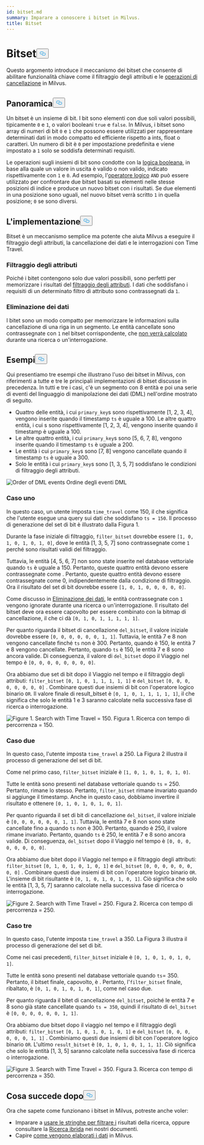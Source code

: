 ```yaml
---
id: bitset.md
summary: Imparare a conoscere i bitset in Milvus.
title: Bitset
---
```

<h1 id="Bitset" class="common-anchor-header">Bitset<button data-href="#Bitset" class="anchor-icon" translate="no">
      <svg translate="no"
        aria-hidden="true"
        focusable="false"
        height="20"
        version="1.1"
        viewBox="0 0 16 16"
        width="16"
      >
        <path
          fill="#0092E4"
          fill-rule="evenodd"
          d="M4 9h1v1H4c-1.5 0-3-1.69-3-3.5S2.55 3 4 3h4c1.45 0 3 1.69 3 3.5 0 1.41-.91 2.72-2 3.25V8.59c.58-.45 1-1.27 1-2.09C10 5.22 8.98 4 8 4H4c-.98 0-2 1.22-2 2.5S3 9 4 9zm9-3h-1v1h1c1 0 2 1.22 2 2.5S13.98 12 13 12H9c-.98 0-2-1.22-2-2.5 0-.83.42-1.64 1-2.09V6.25c-1.09.53-2 1.84-2 3.25C6 11.31 7.55 13 9 13h4c1.45 0 3-1.69 3-3.5S14.5 6 13 6z"
        ></path>
      </svg>
    </button></h1><p>Questo argomento introduce il meccanismo dei bitset che consente di abilitare funzionalità chiave come il filtraggio degli attributi e le <a href="https://milvus.io/blog/2022-02-07-how-milvus-deletes-streaming-data-in-distributed-cluster.md">operazioni di cancellazione</a> in Milvus.</p>
<h2 id="Overview" class="common-anchor-header">Panoramica<button data-href="#Overview" class="anchor-icon" translate="no">
      <svg translate="no"
        aria-hidden="true"
        focusable="false"
        height="20"
        version="1.1"
        viewBox="0 0 16 16"
        width="16"
      >
        <path
          fill="#0092E4"
          fill-rule="evenodd"
          d="M4 9h1v1H4c-1.5 0-3-1.69-3-3.5S2.55 3 4 3h4c1.45 0 3 1.69 3 3.5 0 1.41-.91 2.72-2 3.25V8.59c.58-.45 1-1.27 1-2.09C10 5.22 8.98 4 8 4H4c-.98 0-2 1.22-2 2.5S3 9 4 9zm9-3h-1v1h1c1 0 2 1.22 2 2.5S13.98 12 13 12H9c-.98 0-2-1.22-2-2.5 0-.83.42-1.64 1-2.09V6.25c-1.09.53-2 1.84-2 3.25C6 11.31 7.55 13 9 13h4c1.45 0 3-1.69 3-3.5S14.5 6 13 6z"
        ></path>
      </svg>
    </button></h2><p>Un bitset è un insieme di bit. I bit sono elementi con due soli valori possibili, tipicamente <code translate="no">0</code> e <code translate="no">1</code>, o valori booleani <code translate="no">true</code> e <code translate="no">false</code>. In Milvus, i bitset sono array di numeri di bit <code translate="no">0</code> e <code translate="no">1</code> che possono essere utilizzati per rappresentare determinati dati in modo compatto ed efficiente rispetto a ints, float o caratteri. Un numero di bit è <code translate="no">0</code> per impostazione predefinita e viene impostato a <code translate="no">1</code> solo se soddisfa determinati requisiti.</p>
<p>Le operazioni sugli insiemi di bit sono condotte con la <a href="/docs/it/v2.4.x/boolean.md">logica booleana</a>, in base alla quale un valore in uscita è valido o non valido, indicato rispettivamente con <code translate="no">1</code> e <code translate="no">0</code>. Ad esempio, l'<a href="https://milvus.io/docs/v2.1.x/boolean.md#Logical-operators">operatore logico</a> <code translate="no">AND</code> può essere utilizzato per confrontare due bitset basati su elementi nelle stesse posizioni di indice e produce un nuovo bitset con i risultati. Se due elementi in una posizione sono uguali, nel nuovo bitset verrà scritto <code translate="no">1</code> in quella posizione; <code translate="no">0</code> se sono diversi.</p>
<h2 id="Implementation" class="common-anchor-header">L'implementazione<button data-href="#Implementation" class="anchor-icon" translate="no">
      <svg translate="no"
        aria-hidden="true"
        focusable="false"
        height="20"
        version="1.1"
        viewBox="0 0 16 16"
        width="16"
      >
        <path
          fill="#0092E4"
          fill-rule="evenodd"
          d="M4 9h1v1H4c-1.5 0-3-1.69-3-3.5S2.55 3 4 3h4c1.45 0 3 1.69 3 3.5 0 1.41-.91 2.72-2 3.25V8.59c.58-.45 1-1.27 1-2.09C10 5.22 8.98 4 8 4H4c-.98 0-2 1.22-2 2.5S3 9 4 9zm9-3h-1v1h1c1 0 2 1.22 2 2.5S13.98 12 13 12H9c-.98 0-2-1.22-2-2.5 0-.83.42-1.64 1-2.09V6.25c-1.09.53-2 1.84-2 3.25C6 11.31 7.55 13 9 13h4c1.45 0 3-1.69 3-3.5S14.5 6 13 6z"
        ></path>
      </svg>
    </button></h2><p>Bitset è un meccanismo semplice ma potente che aiuta Milvus a eseguire il filtraggio degli attributi, la cancellazione dei dati e le interrogazioni con Time Travel.</p>
<h3 id="Attribute-filtering" class="common-anchor-header">Filtraggio degli attributi</h3><p>Poiché i bitet contengono solo due valori possibili, sono perfetti per memorizzare i risultati del <a href="https://milvus.io/docs/v2.1.x/hybridsearch.md">filtraggio degli attributi</a>. I dati che soddisfano i requisiti di un determinato filtro di attributo sono contrassegnati da <code translate="no">1</code>.</p>
<h3 id="Data-deletion" class="common-anchor-header">Eliminazione dei dati</h3><p>I bitet sono un modo compatto per memorizzare le informazioni sulla cancellazione di una riga in un segmento. Le entità cancellate sono contrassegnate con <code translate="no">1</code> nel bitset corrispondente, che <a href="https://milvus.io/blog/deleting-data-in-milvus.md">non verrà calcolato</a> durante una ricerca o un'interrogazione.</p>
<h2 id="Examples" class="common-anchor-header">Esempi<button data-href="#Examples" class="anchor-icon" translate="no">
      <svg translate="no"
        aria-hidden="true"
        focusable="false"
        height="20"
        version="1.1"
        viewBox="0 0 16 16"
        width="16"
      >
        <path
          fill="#0092E4"
          fill-rule="evenodd"
          d="M4 9h1v1H4c-1.5 0-3-1.69-3-3.5S2.55 3 4 3h4c1.45 0 3 1.69 3 3.5 0 1.41-.91 2.72-2 3.25V8.59c.58-.45 1-1.27 1-2.09C10 5.22 8.98 4 8 4H4c-.98 0-2 1.22-2 2.5S3 9 4 9zm9-3h-1v1h1c1 0 2 1.22 2 2.5S13.98 12 13 12H9c-.98 0-2-1.22-2-2.5 0-.83.42-1.64 1-2.09V6.25c-1.09.53-2 1.84-2 3.25C6 11.31 7.55 13 9 13h4c1.45 0 3-1.69 3-3.5S14.5 6 13 6z"
        ></path>
      </svg>
    </button></h2><p>Qui presentiamo tre esempi che illustrano l'uso dei bitset in Milvus, con riferimenti a tutte e tre le principali implementazioni di bitset discusse in precedenza. In tutti e tre i casi, c'è un segmento con 8 entità e poi una serie di eventi del linguaggio di manipolazione dei dati (DML) nell'ordine mostrato di seguito.</p>
<ul>
<li>Quattro delle entità, i cui <code translate="no">primary_key</code>s sono rispettivamente [1, 2, 3, 4], vengono inserite quando il timestamp <code translate="no">ts</code> è uguale a 100. Le altre quattro entità, i cui s sono rispettivamente [1, 2, 3, 4], vengono inserite quando il timestamp è uguale a 100.</li>
<li>Le altre quattro entità, i cui <code translate="no">primary_key</code>s sono [5, 6, 7, 8], vengono inserite quando il timestamp <code translate="no">ts</code> è uguale a 200.</li>
<li>Le entità i cui <code translate="no">primary_key</code>s sono [7, 8] vengono cancellate quando il timestamp <code translate="no">ts</code> è uguale a 300.</li>
<li>Solo le entità i cui <code translate="no">primary_key</code>s sono [1, 3, 5, 7] soddisfano le condizioni di filtraggio degli attributi.</li>
</ul>
<p>
  
   <span class="img-wrapper"> <img translate="no" src="/docs/v2.4.x/assets/bitset_0.svg" alt="Order of DML events" class="doc-image" id="order-of-dml-events" />
   </span> <span class="img-wrapper"> <span>Ordine degli eventi DML</span> </span></p>
<h3 id="Case-one" class="common-anchor-header">Caso uno</h3><p>In questo caso, un utente imposta <code translate="no">time_travel</code> come 150, il che significa che l'utente esegue una query sui dati che soddisfano <code translate="no">ts = 150</code>. Il processo di generazione del set di bit è illustrato dalla Figura 1.</p>
<p>Durante la fase iniziale di filtraggio, <code translate="no">filter_bitset</code> dovrebbe essere <code translate="no">[1, 0, 1, 0, 1, 0, 1, 0]</code>, dove le entità [1, 3, 5, 7] sono contrassegnate come <code translate="no">1</code> perché sono risultati validi del filtraggio.</p>
<p>Tuttavia, le entità [4, 5, 6, 7] non sono state inserite nel database vettoriale quando <code translate="no">ts</code> è uguale a 150. Pertanto, queste quattro entità devono essere contrassegnate come . Pertanto, queste quattro entità devono essere contrassegnate come 0, indipendentemente dalla condizione di filtraggio. Ora il risultato del set di bit dovrebbe essere <code translate="no">[1, 0, 1, 0, 0, 0, 0, 0]</code>.</p>
<p>Come discusso in <a href="#data-deletion">Eliminazione dei dati</a>, le entità contrassegnate con <code translate="no">1</code> vengono ignorate durante una ricerca o un'interrogazione. Il risultato del bitset deve ora essere capovolto per essere combinato con la bitmap di cancellazione, il che ci dà <code translate="no">[0, 1, 0, 1, 1, 1, 1, 1]</code>.</p>
<p>Per quanto riguarda il bitset di cancellazione <code translate="no">del_bitset</code>, il valore iniziale dovrebbe essere <code translate="no">[0, 0, 0, 0, 0, 0, 1, 1]</code>. Tuttavia, le entità 7 e 8 non vengono cancellate finché <code translate="no">ts</code> non è 300. Pertanto, quando è 150, le entità 7 e 8 vengono cancellate. Pertanto, quando <code translate="no">ts</code> è 150, le entità 7 e 8 sono ancora valide. Di conseguenza, il valore di <code translate="no">del_bitset</code> dopo il Viaggio nel tempo è <code translate="no">[0, 0, 0, 0, 0, 0, 0, 0]</code>.</p>
<p>Ora abbiamo due set di bit dopo il Viaggio nel tempo e il filtraggio degli attributi: <code translate="no">filter_bitset</code> <code translate="no">[0, 1, 0, 1, 1, 1, 1, 1]</code> e <code translate="no">del_bitset</code> <code translate="no">[0, 0, 0, 0, 0, 0, 0, 0]</code> .  Combinare questi due insiemi di bit con l'operatore logico binario <code translate="no">OR</code>. Il valore finale di result_bitset è <code translate="no">[0, 1, 0, 1, 1, 1, 1, 1]</code>, il che significa che solo le entità 1 e 3 saranno calcolate nella successiva fase di ricerca o interrogazione.</p>
<p>
 <span class="img-wrapper">
   <img translate="no" src="/docs/v2.4.x/assets/bitset_1.jpg" alt="Figure 1. Search with Time Travel = 150." class="doc-image" id="figure-1.-search-with-time-travel-=-150." />
   <span>Figura 1. Ricerca con tempo di percorrenza = 150</span>. </span></p>
<h3 id="Case-two" class="common-anchor-header">Caso due</h3><p>In questo caso, l'utente imposta <code translate="no">time_travel</code> a 250. La Figura 2 illustra il processo di generazione del set di bit.</p>
<p>Come nel primo caso, <code translate="no">filter_bitset</code> iniziale è <code translate="no">[1, 0, 1, 0, 1, 0, 1, 0]</code>.</p>
<p>Tutte le entità sono presenti nel database vettoriale quando <code translate="no">ts</code> = 250. Pertanto, rimane lo stesso. Pertanto, <code translate="no">filter_bitset</code> rimane invariato quando si aggiunge il timestamp. Anche in questo caso, dobbiamo invertire il risultato e ottenere <code translate="no">[0, 1, 0, 1, 0, 1, 0, 1]</code>.</p>
<p>Per quanto riguarda il set di bit di cancellazione <code translate="no">del_bitset</code>, il valore iniziale è <code translate="no">[0, 0, 0, 0, 0, 0, 1, 1]</code>. Tuttavia, le entità 7 e 8 non sono state cancellate fino a quando <code translate="no">ts</code> non è 300. Pertanto, quando è 250, il valore rimane invariato. Pertanto, quando <code translate="no">ts</code> è 250, le entità 7 e 8 sono ancora valide. Di conseguenza, <code translate="no">del_bitset</code> dopo il Viaggio nel tempo è <code translate="no">[0, 0, 0, 0, 0, 0, 0, 0]</code>.</p>
<p>Ora abbiamo due bitet dopo il Viaggio nel tempo e il filtraggio degli attributi: <code translate="no">filter_bitset</code> <code translate="no">[0, 1, 0, 1, 0, 1, 0, 1]</code> e <code translate="no">del_bitset</code> <code translate="no">[0, 0, 0, 0, 0, 0, 0, 0]</code> . Combinare questi due insiemi di bit con l'operatore logico binario <code translate="no">OR</code>. L'insieme di bit risultante è <code translate="no">[0, 1, 0, 1, 0, 1, 0, 1]</code>. Ciò significa che solo le entità [1, 3, 5, 7] saranno calcolate nella successiva fase di ricerca o interrogazione.</p>
<p>
 <span class="img-wrapper">
   <img translate="no" src="/docs/v2.4.x/assets/bitset_2.jpg" alt="Figure 2. Search with Time Travel = 250." class="doc-image" id="figure-2.-search-with-time-travel-=-250." />
   <span>Figura 2. Ricerca con tempo di percorrenza = 250</span>. </span></p>
<h3 id="Case-three" class="common-anchor-header">Caso tre</h3><p>In questo caso, l'utente imposta <code translate="no">time_travel</code> a 350. La Figura 3 illustra il processo di generazione del set di bit.</p>
<p>Come nei casi precedenti, <code translate="no">filter_bitset</code> iniziale è <code translate="no">[0, 1, 0, 1, 0, 1, 0, 1]</code>.</p>
<p>Tutte le entità sono presenti nel database vettoriale quando <code translate="no">ts</code>= 350. Pertanto, il bitset finale, capovolto, è . Pertanto, l'<code translate="no">filter_bitset</code> finale, ribaltato, è <code translate="no">[0, 1, 0, 1, 0, 1, 0, 1]</code>, come nel caso due.</p>
<p>Per quanto riguarda il bitet di cancellazione <code translate="no">del_bitset</code>, poiché le entità 7 e 8 sono già state cancellate quando <code translate="no">ts = 350</code>, quindi il risultato di <code translate="no">del_bitset</code> è <code translate="no">[0, 0, 0, 0, 0, 0, 1, 1]</code>.</p>
<p>Ora abbiamo due bitset dopo il viaggio nel tempo e il filtraggio degli attributi: <code translate="no">filter_bitset</code> <code translate="no">[0, 1, 0, 1, 0, 1, 0, 1]</code> e <code translate="no">del_bitset</code> <code translate="no">[0, 0, 0, 0, 0, 0, 1, 1]</code> .  Combiniamo questi due insiemi di bit con l'operatore logico binario <code translate="no">OR</code>. L'ultimo <code translate="no">result_bitset</code> è <code translate="no">[0, 1, 0, 1, 0, 1, 1, 1]</code>. Ciò significa che solo le entità [1, 3, 5] saranno calcolate nella successiva fase di ricerca o interrogazione.</p>
<p>
 <span class="img-wrapper">
   <img translate="no" src="/docs/v2.4.x/assets/bitset_3.jpg" alt="Figure 3. Search with Time Travel = 350." class="doc-image" id="figure-3.-search-with-time-travel-=-350." />
   <span>Figura 3. Ricerca con tempo di percorrenza = 350</span>. </span></p>
<h2 id="Whats-next" class="common-anchor-header">Cosa succede dopo<button data-href="#Whats-next" class="anchor-icon" translate="no">
      <svg translate="no"
        aria-hidden="true"
        focusable="false"
        height="20"
        version="1.1"
        viewBox="0 0 16 16"
        width="16"
      >
        <path
          fill="#0092E4"
          fill-rule="evenodd"
          d="M4 9h1v1H4c-1.5 0-3-1.69-3-3.5S2.55 3 4 3h4c1.45 0 3 1.69 3 3.5 0 1.41-.91 2.72-2 3.25V8.59c.58-.45 1-1.27 1-2.09C10 5.22 8.98 4 8 4H4c-.98 0-2 1.22-2 2.5S3 9 4 9zm9-3h-1v1h1c1 0 2 1.22 2 2.5S13.98 12 13 12H9c-.98 0-2-1.22-2-2.5 0-.83.42-1.64 1-2.09V6.25c-1.09.53-2 1.84-2 3.25C6 11.31 7.55 13 9 13h4c1.45 0 3-1.69 3-3.5S14.5 6 13 6z"
        ></path>
      </svg>
    </button></h2><p>Ora che sapete come funzionano i bitset in Milvus, potreste anche voler:</p>
<ul>
<li>Imparare a <a href="https://milvus.io/blog/2022-08-08-How-to-use-string-data-to-empower-your-similarity-search-applications.md">usare le stringhe per filtrare i</a> risultati della ricerca, oppure consultare la <a href="https://milvus.io/docs/hybridsearch.md">Ricerca ibrida</a> nei nostri documenti.</li>
<li>Capire <a href="https://milvus.io/docs/v2.1.x/data_processing.md">come vengono elaborati i dati</a> in Milvus.</li>
</ul>
